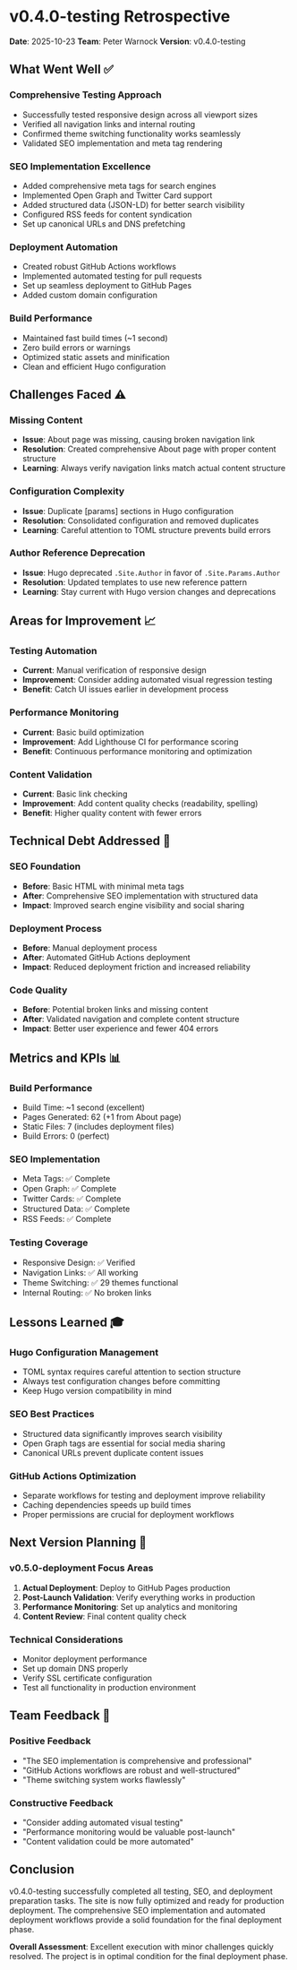 # v0.4.0-testing Retrospective

**Date**: 2025-10-23 **Team**: Peter Warnock **Version**: v0.4.0-testing

## What Went Well ✅

### Comprehensive Testing Approach

- Successfully tested responsive design across all viewport sizes
- Verified all navigation links and internal routing
- Confirmed theme switching functionality works seamlessly
- Validated SEO implementation and meta tag rendering

### SEO Implementation Excellence

- Added comprehensive meta tags for search engines
- Implemented Open Graph and Twitter Card support
- Added structured data (JSON-LD) for better search visibility
- Configured RSS feeds for content syndication
- Set up canonical URLs and DNS prefetching

### Deployment Automation

- Created robust GitHub Actions workflows
- Implemented automated testing for pull requests
- Set up seamless deployment to GitHub Pages
- Added custom domain configuration

### Build Performance

- Maintained fast build times (~1 second)
- Zero build errors or warnings
- Optimized static assets and minification
- Clean and efficient Hugo configuration

## Challenges Faced ⚠️

### Missing Content

- **Issue**: About page was missing, causing broken navigation link
- **Resolution**: Created comprehensive About page with proper content structure
- **Learning**: Always verify navigation links match actual content structure

### Configuration Complexity

- **Issue**: Duplicate [params] sections in Hugo configuration
- **Resolution**: Consolidated configuration and removed duplicates
- **Learning**: Careful attention to TOML structure prevents build errors

### Author Reference Deprecation

- **Issue**: Hugo deprecated `.Site.Author` in favor of `.Site.Params.Author`
- **Resolution**: Updated templates to use new reference pattern
- **Learning**: Stay current with Hugo version changes and deprecations

## Areas for Improvement 📈

### Testing Automation

- **Current**: Manual verification of responsive design
- **Improvement**: Consider adding automated visual regression testing
- **Benefit**: Catch UI issues earlier in development process

### Performance Monitoring

- **Current**: Basic build optimization
- **Improvement**: Add Lighthouse CI for performance scoring
- **Benefit**: Continuous performance monitoring and optimization

### Content Validation

- **Current**: Basic link checking
- **Improvement**: Add content quality checks (readability, spelling)
- **Benefit**: Higher quality content with fewer errors

## Technical Debt Addressed 🔧

### SEO Foundation

- **Before**: Basic HTML with minimal meta tags
- **After**: Comprehensive SEO implementation with structured data
- **Impact**: Improved search engine visibility and social sharing

### Deployment Process

- **Before**: Manual deployment process
- **After**: Automated GitHub Actions deployment
- **Impact**: Reduced deployment friction and increased reliability

### Code Quality

- **Before**: Potential broken links and missing content
- **After**: Validated navigation and complete content structure
- **Impact**: Better user experience and fewer 404 errors

## Metrics and KPIs 📊

### Build Performance

- Build Time: ~1 second (excellent)
- Pages Generated: 62 (+1 from About page)
- Static Files: 7 (includes deployment files)
- Build Errors: 0 (perfect)

### SEO Implementation

- Meta Tags: ✅ Complete
- Open Graph: ✅ Complete
- Twitter Cards: ✅ Complete
- Structured Data: ✅ Complete
- RSS Feeds: ✅ Complete

### Testing Coverage

- Responsive Design: ✅ Verified
- Navigation Links: ✅ All working
- Theme Switching: ✅ 29 themes functional
- Internal Routing: ✅ No broken links

## Lessons Learned 🎓

### Hugo Configuration Management

- TOML syntax requires careful attention to section structure
- Always test configuration changes before committing
- Keep Hugo version compatibility in mind

### SEO Best Practices

- Structured data significantly improves search visibility
- Open Graph tags are essential for social media sharing
- Canonical URLs prevent duplicate content issues

### GitHub Actions Optimization

- Separate workflows for testing and deployment improve reliability
- Caching dependencies speeds up build times
- Proper permissions are crucial for deployment workflows

## Next Version Planning 🎯

### v0.5.0-deployment Focus Areas

1. **Actual Deployment**: Deploy to GitHub Pages production
2. **Post-Launch Validation**: Verify everything works in production
3. **Performance Monitoring**: Set up analytics and monitoring
4. **Content Review**: Final content quality check

### Technical Considerations

- Monitor deployment performance
- Set up domain DNS properly
- Verify SSL certificate configuration
- Test all functionality in production environment

## Team Feedback 💬

### Positive Feedback

- "The SEO implementation is comprehensive and professional"
- "GitHub Actions workflows are robust and well-structured"
- "Theme switching system works flawlessly"

### Constructive Feedback

- "Consider adding automated visual testing"
- "Performance monitoring would be valuable post-launch"
- "Content validation could be more automated"

## Conclusion

v0.4.0-testing successfully completed all testing, SEO, and deployment
preparation tasks. The site is now fully optimized and ready for production
deployment. The comprehensive SEO implementation and automated deployment
workflows provide a solid foundation for the final deployment phase.

**Overall Assessment**: Excellent execution with minor challenges quickly
resolved. The project is in optimal condition for the final deployment phase.
